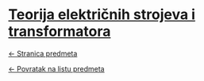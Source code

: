 # [Teorija električnih strojeva i transformatora](https://www.github.com/studosi-fer/TEST)
[<- Stranica predmeta](https://www.fer.unizg.hr/predmet/test)

[<- Povratak na listu predmeta](https://www.github.com/studosi/FER)